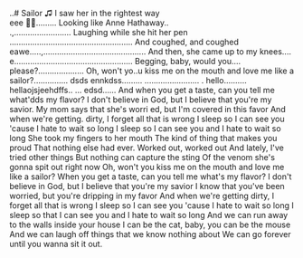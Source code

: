 ..# Sailor
♫ 
I saw her in the rightest way <br>  eee
🎵🎶.........
Looking like Anne Hathaway.. <br>.,.........................
Laughing while she hit her pen <br>......................................................
And coughed, and coughed <br>eawe.....,.............................................
And then, she came up to my knees.... <br>e....................................................
Begging, baby, would you.... please?....................
Oh, won't yo..u kiss me on the mouth and love me like a sailor?...............
dsds ennkdss.........
........................
.
hello..........
hellaojsjeehdffs..
...
edsd......
 And when you get a taste, can you tell me what'dds my flavor?
I don't believe in God, but I believe that you're my savior.
My mom says that she's worri ed, but I'm covered in this favor
And when we're getting. dirty, I forget all that is wrong
I sleep so I can see you 'cause I hate to wait so long
I sleep so I can see you and I hate to wait so long
She took my fingers to her mouth
The kind of thing that makes you proud
That nothing else had ever.
Worked out, worked out
And lately, I've tried other things
But nothing can capture the sting
Of the venom she's gonna spit out right now
Oh, won't you kiss me on the mouth and love me like a sailor?
When you get a taste, can you tell me what's my flavor?
I don't believe in God, but I believe that you're my savior
I know that you've been worried, but you're dripping in my favor
And when we're getting dirty, I forget all that is wrong
I sleep so I can see you 'cause I hate to wait so long
I sleep so that I can see you and I hate to wait so long
And we can run away to the walls inside your house
I can be the cat, baby, you can be the mouse
And we can laugh off things that we know nothing about
We can go forever until you wanna sit it out.
<!--
geeznsns

